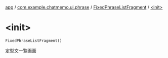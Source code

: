 [app](../../index.md) / [com.example.chatmemo.ui.phrase](../index.md) / [FixedPhraseListFragment](index.md) / [&lt;init&gt;](./-init-.md)

# &lt;init&gt;

`FixedPhraseListFragment()`

定型文一覧画面

